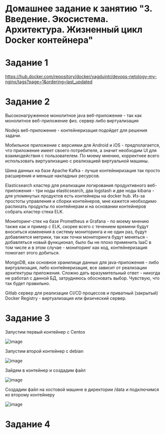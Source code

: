 # Домашнее задание к занятию "3. Введение. Экосистема. Архитектура. Жизненный цикл Docker контейнера"

# Задание 1

https://hub.docker.com/repository/docker/yagduintr/devops-netology-my-nginx/tags?page=1&ordering=last_updated

# Задание 2

Высоконагруженное монолитное java веб-приложение - так как монолитное веб-приложение физ. сервер либо виртуализация

Nodejs веб-приложение - контейнеризация подойдет для решения задачи.

Мобильное приложение c версиями для Android и iOS - предполагается, что приложение имеет своего потребителя, а значит необходим UI для взаимодействия с пользователем. По моему мнению, корректнее всего использовать виртуализацию с реализацией виртуальной машины.

Шина данных на базе Apache Kafka - лучше контейниризация так просто расширения и меньше накладных ресурсов.

Elasticsearch кластер для реализации логирования продуктивного веб-приложения - три ноды elasticsearch, два logstash и две ноды kibana - для упомянутых продуктов есть контейнеры на docker hub. Из-за простоты управления и сборки контейнеров, мне кажется необходимо распихать продукты по контейнерам и на основании контейнеров собрать кластер стека ELK. 

Мониторинг-стек на базе Prometheus и Grafana - по моему мнению также как и пример с ELK, скорее всего с течением времени будут вноситься изменения в систему мониторинга и не один раз, будут добавляется метрики, так как точки мониторинга будут меняться - добавляться новый функционал, было бы не плохо применить IaaC в том числе и в этом случае - мониторинг как код, контейнеризация помогает этого добиться.

MongoDB, как основное хранилище данных для java-приложения - либо виртуализация, либо контейнеризация, все зависит от реализации архитектуры приложения. Сложно дать вразумительный ответ - никогда не работал с данной БД, затрудняюсь обосновать выбор. Чувствую, что так будет правильно.

Gitlab сервер для реализации CI/CD процессов и приватный (закрытый) Docker Registry - виртуализация или физический сервер.

# Задание 3

Запустим первый контейнер с Centos 

![image](https://user-images.githubusercontent.com/42189764/215279014-341bbf9d-5fd1-470e-9b17-f447c7826434.png)


Запустим второй контейнер с debian

![image](https://user-images.githubusercontent.com/42189764/215279075-c2f5bd79-9bcc-4177-8398-5b75f60b063d.png)

Зайдем в контейнер и создадим файл

![image](https://user-images.githubusercontent.com/42189764/215279153-bd161814-d7cb-4957-9ee3-5c4cc46906f4.png)

Создадим файл на хостовой машине в директории /data и подключимся ко второму контейнеру

![image](https://user-images.githubusercontent.com/42189764/215279260-bdf8b12d-9150-4e55-9d89-abdb8a80667e.png)


# Задание 4



